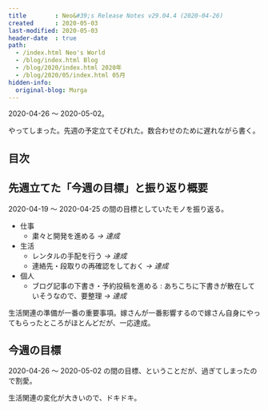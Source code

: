 ```yaml
---
title        : Neo&#39;s Release Notes v29.04.4 (2020-04-26)
created      : 2020-05-03
last-modified: 2020-05-03
header-date  : true
path:
  - /index.html Neo's World
  - /blog/index.html Blog
  - /blog/2020/index.html 2020年
  - /blog/2020/05/index.html 05月
hidden-info:
  original-blog: Murga
---
```


2020-04-26 ～ 2020-05-02。

やってしまった。先週の予定立てそびれた。数合わせのために遅れながら書く。

## 目次

## 先週立てた「今週の目標」と振り返り概要

2020-04-19 ～ 2020-04-25 の間の目標としていたモノを振り返る。

- 仕事
  - 粛々と開発を進める _→ 達成_
- 生活
  - レンタルの手配を行う _→ 達成_
  - 連絡先・段取りの再確認をしておく _→ 達成_
- 個人
  - ブログ記事の下書き・予約投稿を進める : あちこちに下書きが散在していそうなので、要整理 _→ 達成_

生活関連の準備が一番の重要事項。嫁さんが一番影響するので嫁さん自身にやってもらったところがほとんどだが、一応達成。

## 今週の目標

2020-04-26 ～ 2020-05-02 の間の目標、ということだが、過ぎてしまったので割愛。

生活関連の変化が大きいので、ドキドキ。
